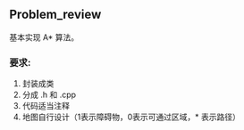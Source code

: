 ## Problem_review
基本实现 A* 算法。

### 要求:    
1. 封装成类    
2. 分成 .h 和 .cpp    
3. 代码适当注释
4. 地图自行设计（1表示障碍物，0表示可通过区域，* 表示路径）
